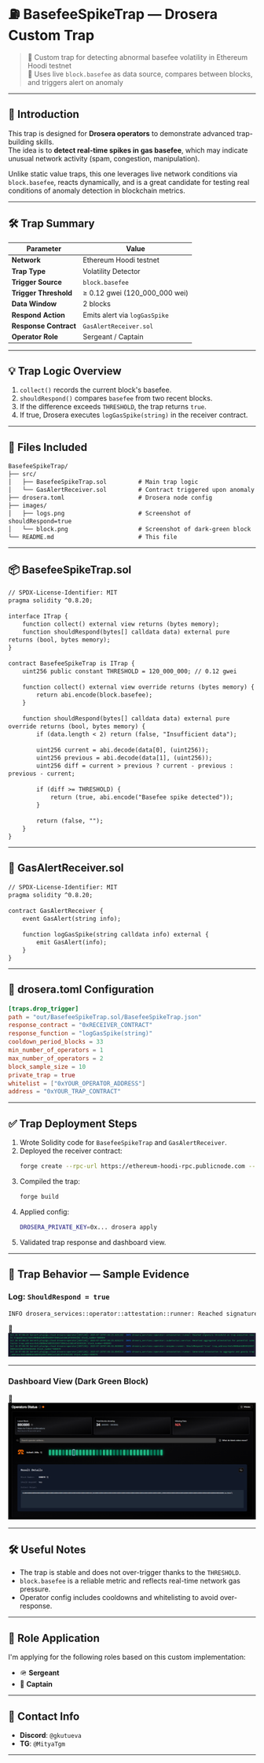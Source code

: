 # ⛽️ BasefeeSpikeTrap — Drosera Custom Trap

> 🧠 Custom trap for detecting abnormal basefee volatility in Ethereum Hoodi testnet  
> 🧪 Uses live `block.basefee` as data source, compares between blocks, and triggers alert on anomaly

---

## 📍 Introduction

This trap is designed for **Drosera operators** to demonstrate advanced trap-building skills.  
The idea is to **detect real-time spikes in gas basefee**, which may indicate unusual network activity (spam, congestion, manipulation).

Unlike static value traps, this one leverages live network conditions via `block.basefee`, reacts dynamically, and is a great candidate for testing real conditions of anomaly detection in blockchain metrics.

---

## 🛠 Trap Summary

| Parameter              | Value                          |
|------------------------|---------------------------------|
| **Network**            | Ethereum Hoodi testnet         |
| **Trap Type**          | Volatility Detector            |
| **Trigger Source**     | `block.basefee`                |
| **Trigger Threshold**  | ≥ 0.12 gwei (120_000_000 wei)   |
| **Data Window**        | 2 blocks                       |
| **Respond Action**     | Emits alert via `logGasSpike`  |
| **Response Contract**  | `GasAlertReceiver.sol`         |
| **Operator Role**      | Sergeant / Captain             |

---

## 💡 Trap Logic Overview

1. `collect()` records the current block's basefee.
2. `shouldRespond()` compares `basefee` from two recent blocks.
3. If the difference exceeds `THRESHOLD`, the trap returns `true`.
4. If true, Drosera executes `logGasSpike(string)` in the receiver contract.

---

## 🔗 Files Included

```
BasefeeSpikeTrap/
├── src/
│   ├── BasefeeSpikeTrap.sol         # Main trap logic
│   └── GasAlertReceiver.sol         # Contract triggered upon anomaly
├── drosera.toml                     # Drosera node config
├── images/
│   ├── logs.png                     # Screenshot of shouldRespond=true
│   └── block.png                    # Screenshot of dark-green block
└── README.md                        # This file
```

---

## 📦 BasefeeSpikeTrap.sol

```solidity
// SPDX-License-Identifier: MIT
pragma solidity ^0.8.20;

interface ITrap {
    function collect() external view returns (bytes memory);
    function shouldRespond(bytes[] calldata data) external pure returns (bool, bytes memory);
}

contract BasefeeSpikeTrap is ITrap {
    uint256 public constant THRESHOLD = 120_000_000; // 0.12 gwei

    function collect() external view override returns (bytes memory) {
        return abi.encode(block.basefee);
    }

    function shouldRespond(bytes[] calldata data) external pure override returns (bool, bytes memory) {
        if (data.length < 2) return (false, "Insufficient data");

        uint256 current = abi.decode(data[0], (uint256));
        uint256 previous = abi.decode(data[1], (uint256));
        uint256 diff = current > previous ? current - previous : previous - current;

        if (diff >= THRESHOLD) {
            return (true, abi.encode("Basefee spike detected"));
        }

        return (false, "");
    }
}
```

---

## 🧲 GasAlertReceiver.sol

```solidity
// SPDX-License-Identifier: MIT
pragma solidity ^0.8.20;

contract GasAlertReceiver {
    event GasAlert(string info);

    function logGasSpike(string calldata info) external {
        emit GasAlert(info);
    }
}
```

---

## 🧩 drosera.toml Configuration

```toml
[traps.drop_trigger]
path = "out/BasefeeSpikeTrap.sol/BasefeeSpikeTrap.json"
response_contract = "0xRECEIVER_CONTRACT"
response_function = "logGasSpike(string)"
cooldown_period_blocks = 33
min_number_of_operators = 1
max_number_of_operators = 2
block_sample_size = 10
private_trap = true
whitelist = ["0xYOUR_OPERATOR_ADDRESS"]
address = "0xYOUR_TRAP_CONTRACT"
```

---

## ✅ Trap Deployment Steps

1. Wrote Solidity code for `BasefeeSpikeTrap` and `GasAlertReceiver`.
2. Deployed the receiver contract:
   ```bash
   forge create --rpc-url https://ethereum-hoodi-rpc.publicnode.com --broadcast --private-key 0x... src/GasAlertReceiver.sol:GasAlertReceiver
   ```
3. Compiled the trap:
   ```bash
   forge build
   ```
4. Applied config:
   ```bash
   DROSERA_PRIVATE_KEY=0x... drosera apply
   ```
5. Validated trap response and dashboard view.

---

## 🧪 Trap Behavior — Sample Evidence

### Log: `ShouldRespond = true`

```bash
INFO drosera_services::operator::attestation::runner: Reached signature threshold on trap execution result trapaddress=0xEc0B0Bde5dB59920997300A2a31bB14FA9363202 block_number=880870
```

📸 ![Log](images/logs.png)

---

### Dashboard View (Dark Green Block)

📸 ![Block](images/block.png)

---

## 🛠 Useful Notes

- The trap is stable and does not over-trigger thanks to the `THRESHOLD`.
- `block.basefee` is a reliable metric and reflects real-time network gas pressure.
- Operator config includes cooldowns and whitelisting to avoid over-response.

---

## 🎯 Role Application

I'm applying for the following roles based on this custom implementation:

- 🪖 **Sergeant**
- 🧢 **Captain**

---

## 💬 Contact Info

- **Discord**: `@gkutueva`
- **TG**: `@MityaTgm`

---
